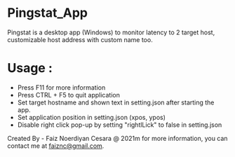 # Pingstat_App
Pingstat is a desktop app (Windows) to monitor latency to 2 target host, customizable host address with custom name too.

# Usage :
- Press F11 for more information
- Press CTRL + F5 to quit application
- Set target hostname and shown text in setting.json after starting the app.
- Set application position in setting.json (xpos, ypos)
- Disable right click pop-up by setting "rightlLick" to false in setting.json

Created By - Faiz Noerdiyan Cesara @ 2021m for more information, you can contact me at faiznc@gmail.com.
